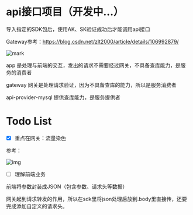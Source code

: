 # api接口项目（开发中...）

导入指定的SDK包后，使用AK、SK验证成功后才能调用api接口

Gateway参考：https://blog.csdn.net/zlt2000/article/details/106992879/

![mark](https://cdn.jsdelivr.net/gh/vincent-nicky/image_store/blog/20200628094613487.png)


app 是处理与前端的交互，发出的请求不需要经过网关，不具备查库能力，是服务的消费者

gateway 网关是处理请求验证，因为不具备查库的能力，所以是服务消费者

api-provider-mysql 提供查库能力，是服务提供者

# Todo List

- [x]  重点在网关：流量染色

参考：

![img](https://cdn.jsdelivr.net/gh/vincent-nicky/image_store/blog/gateway_dynamic_staining.png)

- [ ] 理解前端业务

前端将参数封装成JSON（包含参数、请求头等数据）

网关起到请求转发的作用，所以在sdk里将json处理后放到.body里直接传，还要完成添加自定义的请求头。
